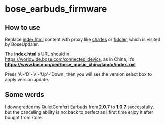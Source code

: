 # bose_earbuds_firmware

## How to use

Replace [index.html](https://github.com/kioipp/bose_earbuds_firmware/blob/main/index.xml) content with proxy like [charles](https://www.charlesproxy.com/) or [fiddler](https://www.telerik.com/fiddler), which is visited by BoseUpdater.

The **index.html**'s URL should in https://worldwide.bose.com/connected_device, as in China, it's **https://www.bose.cn/ced/bose_music_china/lando/index.xml**

Press 'A'-'D'-'V'-'Up'-'Down', then you will see the version select box to apply version update.

## Some words

I downgraded my QuietComfort Earbuds from **2.0.7** to **1.0.7**  successfully, but the cancelling ability is not back to perfect as I first time enjoy it after bought from store.
